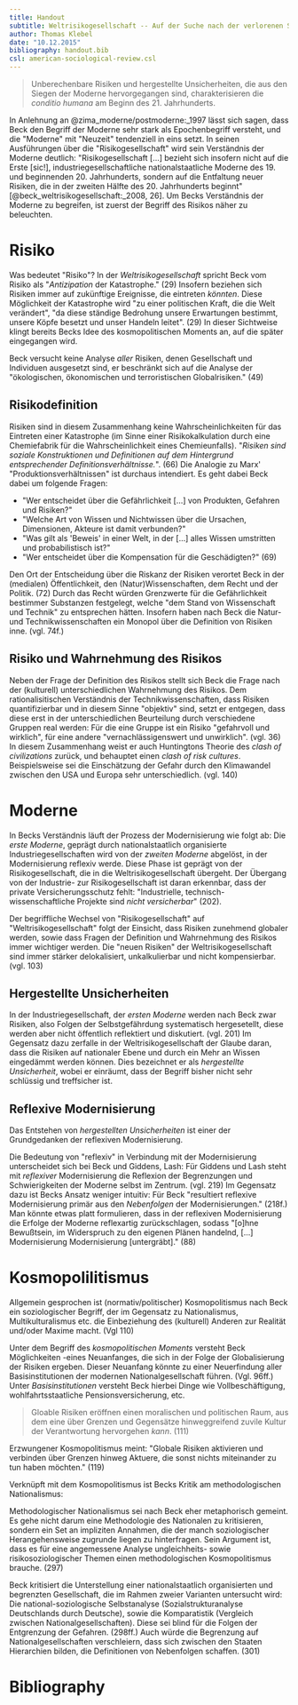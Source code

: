 ```yaml
---
title: Handout
subtitle: Weltrisikogesellschaft -- Auf der Suche nach der verlorenen Sicherheit
author: Thomas Klebel
date: "10.12.2015"
bibliography: handout.bib
csl: american-sociological-review.csl
---
```


> Unberechenbare Risiken und hergestellte Unsicherheiten, die aus den Siegen der Moderne hervorgegangen sind, charakterisieren die *conditio humana* am Beginn des 21. Jahrhunderts.

In Anlehnung an @zima_moderne/postmoderne:_1997 lässt sich sagen, dass Beck den Begriff der Moderne sehr stark als Epochenbegriff versteht, und die "Moderne" mit "Neuzeit" tendenziell in eins setzt. In seinen Ausführungen über die "Risikogesellschaft" wird sein Verständnis der Moderne deutlich: "Risikogesellschaft [...] bezieht sich insofern nicht auf die Erste [sic!], industriegesellschaftliche nationalstaatliche Moderne des 19. und beginnenden 20. Jahrhunderts, sondern auf die Entfaltung neuer Risiken, die in der zweiten Hälfte des 20. Jahrhunderts beginnt" [@beck_weltrisikogesellschaft:_2008, 26]. Um Becks Verständnis der Moderne zu begreifen, ist zuerst der Begriff des Risikos näher zu beleuchten.
 

# Risiko

Was bedeutet "Risiko"? In der *Weltrisikogesellschaft* spricht Beck vom Risiko als "*Antizipation* der Katastrophe." (29) Insofern beziehen sich Risiken immer auf zukünftige Ereignisse, die eintreten *könnten*. Diese Möglichkeit der Katastrophe wird "zu einer politischen Kraft, die die Welt verändert", "da diese ständige Bedrohung unsere Erwartungen bestimmt, unsere Köpfe besetzt und unser Handeln leitet". (29) In dieser Sichtweise klingt bereits Becks Idee des kosmopolitischen Moments an, auf die später eingegangen wird.

Beck versucht keine Analyse *aller* Risiken, denen Gesellschaft und Individuen ausgesetzt sind, er beschränkt sich auf die Analyse der "ökologischen, ökonomischen und terroristischen Globalrisiken." (49)

## Risikodefinition
Risiken sind in diesem Zusammenhang keine Wahrscheinlichkeiten für das Eintreten einer Katastrophe (im Sinne einer Risikokalkulation durch eine Chemiefabrik für die Wahrscheinlichkeit eines Chemieunfalls). "*Risiken sind soziale Konstruktionen und Definitionen auf dem Hintergrund entsprechender Definitionsverhältnisse.*". (66) Die Analogie zu Marx' "Produktionsverhältnissen" ist durchaus intendiert. Es geht dabei Beck dabei um folgende Fragen:

- "Wer entscheidet über die Gefährlichkeit [...] von Produkten, Gefahren und Risiken?"
- "Welche Art von Wissen und Nichtwissen über die Ursachen, Dimensionen, Akteure ist damit verbunden?"
- "Was gilt als 'Beweis' in einer Welt, in der [...] alles Wissen umstritten und probabilistisch ist?"
- "Wer entscheidet über die Kompensation für die Geschädigten?" (69) 

Den Ort der Entscheidung über die Riskanz der Risiken verortet Beck in der (medialen) Öffentlichkeit, den (Natur)Wissenschaften, dem Recht und der Politik. (72) Durch das Recht würden Grenzwerte für die Gefährlichkeit bestimmer Substanzen festgelegt, welche "dem Stand von Wissenschaft und Technik" zu entsprechen hätten. Insofern haben nach Beck die Natur- und Technikwissenschaften ein Monopol über die Definition von Risiken inne. (vgl. 74f.)

## Risiko und Wahrnehmung des Risikos
Neben der Frage der Definition des Risikos stellt sich Beck die Frage nach der (kulturell) unterschiedlichen Wahrnehmung des Risikos. Dem rationalisitischen Verständnis der Technikwissenschaften, dass Risiken quantifizierbar und in diesem Sinne "objektiv" sind, setzt er entgegen, dass diese erst in der unterschiedlichen Beurteilung durch verschiedene Gruppen real werden: Für die eine Gruppe ist ein Risiko "gefahrvoll und wirklich", für eine andere "vernachlässigenswert und unwirklich". (vgl. 36) In diesem Zusammenhang weist er auch Huntingtons Theorie des *clash of civilizations* zurück, und behauptet einen *clash of risk cultures*. Beispielsweise sei die Einschätzung der Gefahr durch den Klimawandel zwischen den USA und Europa sehr unterschiedlich. (vgl. 140)

# Moderne
In Becks Verständnis läuft der Prozess der Modernisierung wie folgt ab: Die *erste Moderne*, geprägt durch nationalstaatlich organisierte Industriegesellschaften wird von der *zweiten Moderne* abgelöst, in der Modernisierung reflexiv werde. Diese Phase ist geprägt von der Risikogesellschaft, die in die Weltrisikogesellschaft übergeht. Der Übergang von der Industrie- zur Risikogesellschaft ist daran erkennbar, dass der private Versicherungsschutz fehlt: "Industrielle, technisch-wissenschaftliche Projekte sind *nicht versicherbar*" (202).

Der begriffliche Wechsel von "Risikogesellschaft" auf "Weltrisikogesellschaft" folgt der Einsicht, dass Risiken zunehmend globaler werden, sowie dass Fragen der Definition und Wahrnehmung des Risikos immer wichtiger werden. Die "neuen Risiken" der Weltrisikogesellschaft sind immer stärker delokalisiert, unkalkulierbar und nicht kompensierbar. (vgl. 103)


## Hergestellte Unsicherheiten
In der Industriegesellschaft, der *ersten Moderne* werden nach Beck zwar Risiken, also Folgen der Selbstgefährdung systematisch hergesetellt, diese werden aber nicht öffentlich reflektiert und diskutiert. (vgl. 201) Im Gegensatz dazu zerfalle in der Weltrisikogesellschaft der Glaube daran, dass die Risiken auf nationaler Ebene und durch ein Mehr an Wissen eingedämmt werden können. Dies bezeichnet er als *hergestellte Unsicherheit*, wobei er einräumt, dass der Begriff bisher nicht sehr schlüssig und treffsicher ist.

## Reflexive Modernisierung
Das Entstehen von *hergestellten Unsicherheiten* ist einer der Grundgedanken der reflexiven Modernisierung. 

Die Bedeutung von "reflexiv" in Verbindung mit der Modernisierung unterscheidet sich bei Beck und Giddens, Lash: Für Giddens und Lash steht mit *reflexiver* Modernisierung die Reflexion der Begrenzungen und Schwierigkeiten der Moderne selbst im Zentrum. (vgl. 219) Im Gegensatz dazu ist Becks Ansatz weniger intuitiv: Für Beck "resultiert reflexive Modernisierung primär aus den *Nebenfolgen* der Modernisierungen." (218f.) Man könnte etwas platt formulieren, dass in der reflexiven Modernisierung die Erfolge der Moderne reflexartig zurückschlagen, sodass "[o]hne Bewußtsein, im Widerspruch zu den eigenen Plänen handelnd, [...] Modernisierung Modernisierung [untergräbt]." (88)

<!-- ## Basisprinzipien & -institutionen
Weglassen?
 -->

# Kosmopolilitismus
Allgemein gesprochen ist (normativ/politischer) Kosmopolitismus nach Beck ein soziologischer Begriff, der im Gegensatz zu Nationalismus, Multikulturalismus etc. die Einbeziehung des (kulturell) Anderen zur Realität und/oder Maxime macht. (Vgl 110)

Unter dem Begriff des *kosmopolitischen Moments* versteht Beck Möglichkeiten -eines Neuanfanges, die sich in der Folge der Globalisierung der Risiken ergeben. Dieser Neuanfang könnte zu einer Neuerfindung aller Basisinstitutionen der modernen Nationalgesellschaft führen. (Vgl. 96ff.) Unter *Basisinstitutionen* versteht Beck hierbei Dinge wie Vollbeschäftigung, wohlfahrtsstaatliche Pensionsversicherung, etc.

> Gloable Risiken eröffnen einen moralischen und politischen Raum, aus dem eine über Grenzen und Gegensätze hinweggreifend zuvile Kultur der Verantwortung hervorgehen *kann*. (111)

Erzwungener Kosmopolitismus meint: "Globale Risiken aktivieren und verbinden über Grenzen hinweg Aktuere, die sonst nichts miteinander zu tun haben möchten." (119)


Verknüpft mit dem Kosmopolitismus ist Becks Kritik am methodologischen Nationalismus:

Methodologischer Nationalismus sei nach Beck eher metaphorisch gemeint. Es gehe nicht darum eine Methodologie des Nationalen zu kritisieren, sondern ein Set an impliziten Annahmen, die der manch soziologischer Herangehensweise zugrunde liegen zu hinterfragen. Sein Argument ist, dass es für eine angemessene Analyse ungleichheits- sowie risikosoziologischer Themen einen methodologischen Kosmopolitismus brauche. (297)

Beck kritisiert die Unterstellung einer nationalstaatlich organisierten und begrenzten Gesellschaft, die im Rahmen zweier Varianten untersucht wird: Die national-soziologische Selbstanalyse (Sozialstrukturanalyse Deutschlands durch Deutsche), sowie die Komparatistik (Vergleich zwischen Nationalgesellschaften). Diese sei blind für die Folgen der Entgrenzung der Gefahren. (298ff.) Auch würde die Begrenzung auf Nationalgesellschaften verschleiern, dass sich zwischen den Staaten Hierarchien bilden, die Definitionen von Nebenfolgen schaffen. (301)

# Bibliography

<!-- # Ungleichheit
Beck räumt ein, dass die im Zuge der *Risikogesellschaft* aufgestellte Behauptung, die Risiken würden alle Personen "jenseits von Stand und Klasse" treffen, zwar stimmen, sie sei aber zu undifferenziert. Deshalb führt er die Kategorie der "sozialen/lokalen Verbundbarkeit" ein, mit der er greifbar machen möchte, dass bestimmte Gruppen stärker von Risiken betroffen sein können als andere. Allerdings ist er in seinen Ausführungen zur Ungleichheitsthematik nicht konsistent.


# Schlusswort


Die Theorie der Weltrisikogesellschaft ist weitreichend: "Im Großen wie im Kleinen, im Ehealltag wie in der Weltpolitik befinden sich die Menschen auf der Sucher nach der verlorenen Sicherheit." (367) -->
